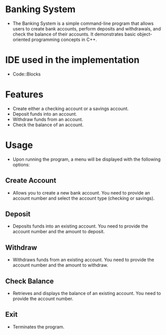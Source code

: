 # Banking System
- The Banking System is a simple command-line program that allows users to create bank accounts, perform deposits and withdrawals, and check the balance of their accounts. It demonstrates basic object-oriented programming concepts in C++.

# IDE used in the implementation
- Code::Blocks

# Features
- Create either a checking account or a savings account.
- Deposit funds into an account.
- Withdraw funds from an account.
- Check the balance of an account.

# Usage
- Upon running the program, a menu will be displayed with the following options:

## Create Account 
- Allows you to create a new bank account. You need to provide an account number and select the account type (checking or savings).

## Deposit
- Deposits funds into an existing account. You need to provide the account number and the amount to deposit.

## Withdraw
- Withdraws funds from an existing account. You need to provide the account number and the amount to withdraw.

## Check Balance
- Retrieves and displays the balance of an existing account. You need to provide the account number.

## Exit 
- Terminates the program.
